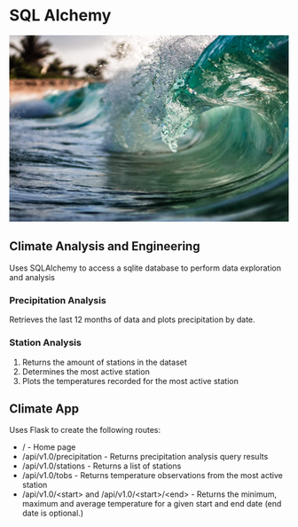 # SQL Alchemy

![Surf](Images\hawaii_surf.jpg)

## Climate Analysis and Engineering
Uses SQLAlchemy to access a sqlite database to perform data exploration and analysis

### Precipitation Analysis
Retrieves the last 12 months of data and plots precipitation by date.

### Station Analysis
1. Returns the amount of stations in the dataset 
2. Determines the most active station
2. Plots the temperatures recorded for the most active station


## Climate App
Uses Flask to create the following routes:

* / - Home page
* /api/v1.0/precipitation - Returns precipitation analysis query results
* /api/v1.0/stations - Returns a list of stations
* /api/v1.0/tobs - Returns temperature observations from the most active station
* /api/v1.0/&#60;start&#62; and /api/v1.0/&#60;start&#62;/&#60;end&#62; - Returns the minimum, maximum and average temperature for a given start and end date (end date is optional.)